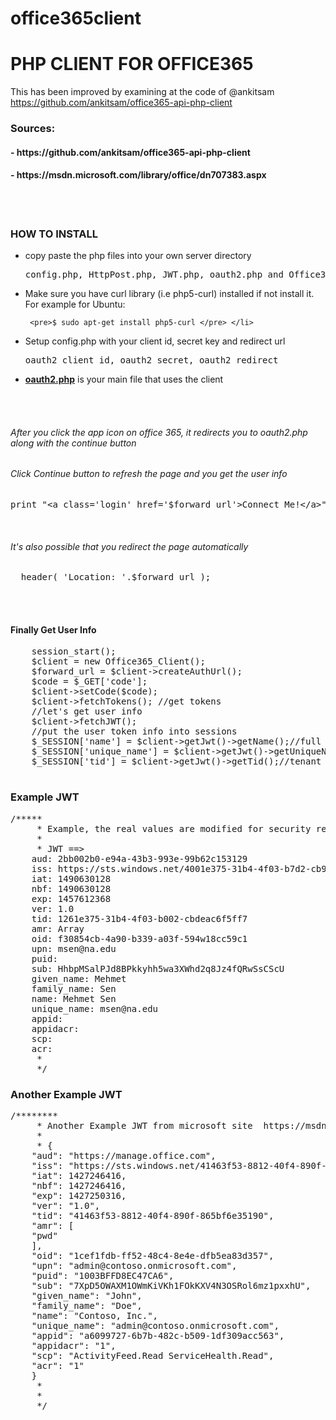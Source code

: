 # office365client

<h1>PHP CLIENT FOR OFFICE365</h1>

This has been improved by examining at the code of @ankitsam  https://github.com/ankitsam/office365-api-php-client  

<h3>Sources:</h3> 
<h4>- https://github.com/ankitsam/office365-api-php-client </h4>
<h4>- https://msdn.microsoft.com/library/office/dn707383.aspx </h4>
<br><br>
<h3>HOW TO INSTALL</h3>
<ul>
<li>copy paste the php files into your own server directory
    <pre>config.php, HttpPost.php, JWT.php, oauth2.php and Office365_Client.php</pre>
</li>
<li> Make sure you have curl library (i.e php5-curl) installed if not install it. For example for Ubuntu:
    
     <pre>$ sudo apt-get install php5-curl </pre> </li>

<li> Setup config.php with your client id, secret key and redirect url
    <pre>oauth2_client_id, oauth2_secret, oauth2_redirect</pre>  </li>
    
<li> <b><u>oauth2.php</u></b> is your main file that uses the client
</ul>

<br><br>
<h6>After you click the app icon on office 365, it redirects you to oauth2.php along with the continue button</h6>
<h6>Click Continue button to refresh the page and you get the user info</h6>
<pre>print "&lt;a class='login' href='$forward_url'&gt;Connect Me!&lt;/a&gt;";</pre>

<br>
<h6>It's also possible that you redirect the page automatically</h6>
<pre>  header( 'Location: '.$forward_url );   </pre>

<br><br>

<h4>Finally Get User Info</h4>

<pre>
    session_start();
    $client = new Office365_Client();
    $forward_url = $client->createAuthUrl();
    $code = $_GET['code'];
    $client->setCode($code);
    $client->fetchTokens(); //get tokens
    //let's get user info
    $client->fetchJWT();
    //put the user token info into sessions
    $_SESSION['name'] = $client->getJwt()->getName();//full name of the user
    $_SESSION['unique_name'] = $client->getJwt()->getUniqueName();//could be email or id from office365
    $_SESSION['tid'] = $client->getJwt()->getTid();//tenant id
    </pre>


<h3>Example JWT</h3>
<pre>
/*****
     * Example, the real values are modified for security reasons
     *
     * JWT ==>
    aud: 2bb002b0-e94a-43b3-993e-99b62c153129
    iss: https://sts.windows.net/4001e375-31b4-4f03-b7d2-cb95ac6f5ff7/
    iat: 1490630128
    nbf: 1490630128
    exp: 1457612368
    ver: 1.0
    tid: 1261e375-31b4-4f03-b002-cbdeac6f5ff7
    amr: Array
    oid: f30854cb-4a90-b339-a03f-594w18cc59c1
    upn: msen@na.edu
    puid:
    sub: HhbpMSalPJd8BPkkyhh5wa3XWhd2q8Jz4fQRwSsCScU
    given_name: Mehmet
    family_name: Sen
    name: Mehmet Sen
    unique_name: msen@na.edu
    appid:
    appidacr:
    scp:
    acr:
     *
     */
</pre>

<h3>Another Example JWT</h3>
<pre>
/********
     * Another Example JWT from microsoft site  https://msdn.microsoft.com/library/office/dn707383.aspx
     *
     * {
    "aud": "https://manage.office.com",
    "iss": "https://sts.windows.net/41463f53-8812-40f4-890f-865bf6e35190/",
    "iat": 1427246416,
    "nbf": 1427246416,
    "exp": 1427250316,
    "ver": "1.0",
    "tid": "41463f53-8812-40f4-890f-865bf6e35190",
    "amr": [
    "pwd"
    ],
    "oid": "1cef1fdb-ff52-48c4-8e4e-dfb5ea83d357",
    "upn": "admin@contoso.onmicrosoft.com",
    "puid": "1003BFFD8EC47CA6",
    "sub": "7XpD5OWAXM1OWmKiVKh1FOkKXV4N3OSRol6mz1pxxhU",
    "given_name": "John",
    "family_name": "Doe",
    "name": "Contoso, Inc.",
    "unique_name": "admin@contoso.onmicrosoft.com",
    "appid": "a6099727-6b7b-482c-b509-1df309acc563",
    "appidacr": "1",
    "scp": "ActivityFeed.Read ServiceHealth.Read",
    "acr": "1"
    }
     *
     *
     */

</pre>

